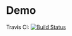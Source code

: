 # Demo

Travis CI: [![Build Status](https://travis-ci.org/jojo31415/Demo.svg?branch=master)](https://travis-ci.org/jojo31415/Demo)

